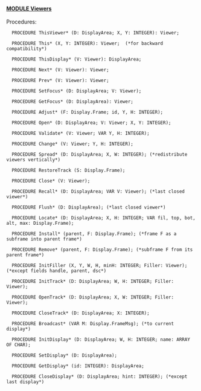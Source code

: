 
#### [MODULE Viewers](https://github.com/io-core/Oberon/blob/main/Viewers.Mod)

Procedures:

```
  PROCEDURE ThisViewer* (D: DisplayArea; X, Y: INTEGER): Viewer;
```
```
  PROCEDURE This* (X, Y: INTEGER): Viewer;  (*for backward compatibility*)
```
```
  PROCEDURE ThisDisplay* (V: Viewer): DisplayArea;
```
```
  PROCEDURE Next* (V: Viewer): Viewer;
```
```
  PROCEDURE Prev* (V: Viewer): Viewer;
```
```
  PROCEDURE SetFocus* (D: DisplayArea; V: Viewer);
```
```
  PROCEDURE GetFocus* (D: DisplayArea): Viewer;
```
```
  PROCEDURE Adjust* (F: Display.Frame; id, Y, H: INTEGER);
```
```
  PROCEDURE Open* (D: DisplayArea; V: Viewer; X, Y: INTEGER);
```
```
  PROCEDURE Validate* (V: Viewer; VAR Y, H: INTEGER);
```
```
  PROCEDURE Change* (V: Viewer; Y, H: INTEGER);
```
```
  PROCEDURE Spread* (D: DisplayArea; X, W: INTEGER); (*redistribute viewers vertically*)
```
```
  PROCEDURE RestoreTrack (S: Display.Frame);
```
```
  PROCEDURE Close* (V: Viewer);
```
```
  PROCEDURE Recall* (D: DisplayArea; VAR V: Viewer); (*last closed viewer*)
```
```
  PROCEDURE Flush* (D: DisplayArea); (*last closed viewer*)
```
```
  PROCEDURE Locate* (D: DisplayArea; X, H: INTEGER; VAR fil, top, bot, alt, max: Display.Frame);
```
```
  PROCEDURE Install* (parent, F: Display.Frame); (*frame F as a subframe into parent frame*)
```
```
  PROCEDURE Remove* (parent, F: Display.Frame); (*subframe F from its parent frame*)
```
```
  PROCEDURE InitFiller (X, Y, W, H, minH: INTEGER; Filler: Viewer); (*except fields handle, parent, dsc*)
```
```
  PROCEDURE InitTrack* (D: DisplayArea; W, H: INTEGER; Filler: Viewer);
```
```
  PROCEDURE OpenTrack* (D: DisplayArea; X, W: INTEGER; Filler: Viewer);
```
```
  PROCEDURE CloseTrack* (D: DisplayArea; X: INTEGER);
```
```
  PROCEDURE Broadcast* (VAR M: Display.FrameMsg); (*to current display*)
```
```
  PROCEDURE InitDisplay* (D: DisplayArea; W, H: INTEGER; name: ARRAY OF CHAR);
```
```
  PROCEDURE SetDisplay* (D: DisplayArea);
```
```
  PROCEDURE GetDisplay* (id: INTEGER): DisplayArea;
```
```
  PROCEDURE CloseDisplay* (D: DisplayArea; hint: INTEGER); (*except last display*)
```
